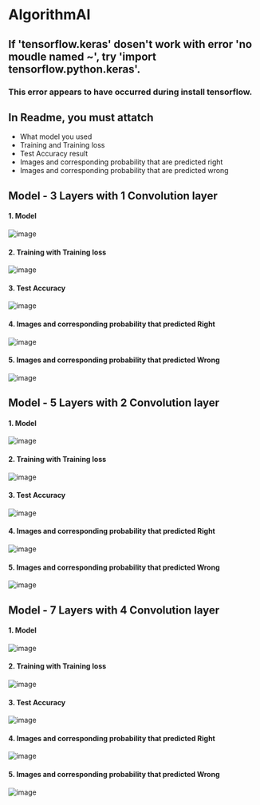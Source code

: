 # AlgorithmAI
## If 'tensorflow.keras' dosen't work with error 'no moudle named ~', try 'import tensorflow.python.keras'. 
### This error appears to have occurred during install tensorflow.
## In Readme, you must attatch
- What model you used
- Training and Training loss 
- Test Accuracy result
- Images and corresponding probability that are predicted right
- Images and corresponding probability that are predicted wrong 

## Model - 3 Layers with 1 Convolution layer
#### 1. Model 
![image](https://user-images.githubusercontent.com/54395324/172627139-57a7b829-8dc4-4cff-8acf-051487627282.png)
#### 2. Training with Training loss 
![image](https://user-images.githubusercontent.com/54395324/172627663-f1cb3b02-7a7c-4e39-a53f-c2535c7e3389.png)
#### 3. Test Accuracy
![image](https://user-images.githubusercontent.com/54395324/172627881-3227c555-0832-42ff-8333-8b0c74a989c7.png)
#### 4. Images and corresponding probability that predicted Right 
![image](https://user-images.githubusercontent.com/54395324/172628076-54195267-1025-4d87-966c-96396e0b24b3.png)
#### 5. Images and corresponding probability that predicted Wrong
![image](https://user-images.githubusercontent.com/54395324/172628198-7b42cee8-d17f-44b9-b19c-90a31b66fe4f.png)

## Model - 5 Layers with 2 Convolution layer
#### 1. Model 
![image](https://user-images.githubusercontent.com/54395324/172628453-070585b1-371e-4d28-b42f-5e1a2c78d78c.png)
#### 2. Training with Training loss 
![image](https://user-images.githubusercontent.com/54395324/172628820-5d5da39a-928a-47cf-a883-75e10dbe3491.png)
#### 3. Test Accuracy
![image](https://user-images.githubusercontent.com/54395324/172628964-60b202d9-736d-4c16-819d-ca1c59701cd0.png)
#### 4. Images and corresponding probability that predicted Right 
![image](https://user-images.githubusercontent.com/54395324/172629070-81b0fcef-7b94-4582-8d69-30cc2257413a.png)
#### 5. Images and corresponding probability that predicted Wrong
![image](https://user-images.githubusercontent.com/54395324/172629219-92ef0c82-5e66-4d09-9c14-d3abc4f2459e.png)

## Model - 7 Layers with 4 Convolution layer
#### 1. Model 
![image](https://user-images.githubusercontent.com/54395324/172629405-66bf7445-0baf-432d-967f-5b04ad39f01d.png)
#### 2. Training with Training loss 
![image](https://user-images.githubusercontent.com/54395324/172629628-6ec8cf19-6aa0-4e6f-9941-1e5a2064f9fb.png)
#### 3. Test Accuracy
![image](https://user-images.githubusercontent.com/54395324/172629752-709ab71b-a002-4309-bfac-25751754e2a1.png)
#### 4. Images and corresponding probability that predicted Right 
![image](https://user-images.githubusercontent.com/54395324/172629798-1d00eed5-1907-4155-903c-309924817eee.png)
#### 5. Images and corresponding probability that predicted Wrong
![image](https://user-images.githubusercontent.com/54395324/172629849-9ea48856-c065-4543-923d-a83a16451000.png)
